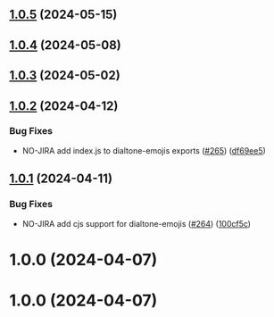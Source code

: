 ## [1.0.5](https://github.com/dialpad/dialtone/compare/dialtone-emojis/v1.0.4...dialtone-emojis/v1.0.5) (2024-05-15)

## [1.0.4](https://github.com/dialpad/dialtone/compare/dialtone-emojis/v1.0.3...dialtone-emojis/v1.0.4) (2024-05-08)

## [1.0.3](https://github.com/dialpad/dialtone/compare/dialtone-emojis/v1.0.2...dialtone-emojis/v1.0.3) (2024-05-02)

## [1.0.2](https://github.com/dialpad/dialtone/compare/dialtone-emojis/v1.0.1...dialtone-emojis/v1.0.2) (2024-04-12)


### Bug Fixes

* NO-JIRA add index.js to dialtone-emojis exports ([#265](https://github.com/dialpad/dialtone/issues/265)) ([df69ee5](https://github.com/dialpad/dialtone/commit/df69ee5b151a92ee567086e19356be00b9dcc93d))

## [1.0.1](https://github.com/dialpad/dialtone/compare/dialtone-emojis/v1.0.0...dialtone-emojis/v1.0.1) (2024-04-11)


### Bug Fixes

* NO-JIRA add cjs support for dialtone-emojis ([#264](https://github.com/dialpad/dialtone/issues/264)) ([100cf5c](https://github.com/dialpad/dialtone/commit/100cf5cfc58b6416c86bbe4d8c19a157052b046a))

# 1.0.0 (2024-04-07)

# 1.0.0 (2024-04-07)
